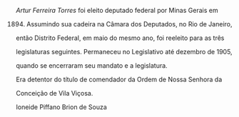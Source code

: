 

*Artur Ferreira Torres* foi eleito deputado federal por Minas Gerais em

1894. Assumindo sua cadeira na Câmara dos Deputados, no Rio de Janeiro,

então Distrito Federal, em maio do mesmo ano, foi reeleito para as três

legislaturas seguintes. Permaneceu no Legislativo até dezembro de 1905,

quando se encerraram seu mandato e a legislatura.



Era detentor do título de comendador da Ordem de Nossa Senhora da

Conceição de Vila Viçosa.



Ioneide Piffano Brion de Souza



